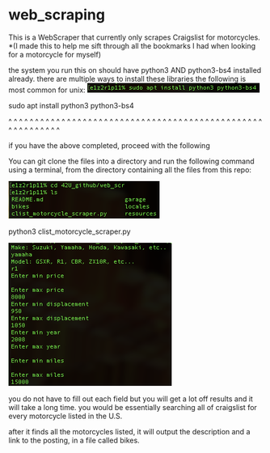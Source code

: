 # web_scraping
This is a WebScraper that currently only scrapes Craigslist for motorcycles. *(I made this to help me sift through all the bookmarks I had when looking for a motorcycle for myself)

the system you run this on should have python3 AND python3-bs4 installed already.
there are multiple ways to install these libraries the following is most common for unix:
![alt text](https://github.com/42U/web_scraping/blob/master/resources/clist_42u3.png)

sudo apt install python3 python3-bs4

^ ^ ^ ^ ^ ^ ^ ^ ^ ^ ^ ^ ^ ^ ^ ^ ^ ^ ^ ^ ^ ^ ^ ^ ^ ^ ^ ^ ^ ^ ^ ^ ^ ^ ^ ^ ^ ^ ^ ^ ^ ^ ^ ^ ^ ^ ^ ^ ^ ^ ^ ^ ^ ^ ^ ^ ^ ^ 

if you have the above completed, proceed with the following


You can git clone the files into a directory and run the following command using a terminal,
from the directory containing all the files from this repo:

![alt text](https://github.com/42U/web_scraping/blob/master/resources/clist_42u4.png)

python3 clist_motorcycle_scraper.py

![alt text](https://github.com/42U/web_scraping/blob/master/resources/clist_42u5.png)

you do not have to fill out each field but you will get a lot off results and it will take a long time. you would be
essentially searching all of craigslist for every motorcycle listed in the U.S.

after it finds all the motorcycles listed, it will output the description and a link to the posting, in a file called bikes.

